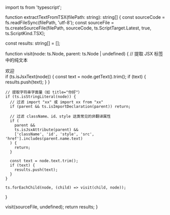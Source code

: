 import ts from 'typescript';

function extractTextFromTSX(filePath: string): string[] {
  const sourceCode = fs.readFileSync(filePath, 'utf-8');
  const sourceFile = ts.createSourceFile(filePath, sourceCode, ts.ScriptTarget.Latest, true, ts.ScriptKind.TSX);

  const results: string[] = [];

  function visit(node: ts.Node, parent: ts.Node | undefined) {
    // 提取 JSX 标签中的纯文本 <div>欢迎</div>
    if (ts.isJsxText(node)) {
      const text = node.getText().trim();
      if (text) {
        results.push(text);
      }
    }

    // 提取字符串字面量（如 title="你好"）
    if (ts.isStringLiteral(node)) {
      // 过滤 import "xx" 或 import xx from "xx"
      if (parent && ts.isImportDeclaration(parent)) return;

      // 过滤 className、id、style 这类常见的非翻译属性
      if (
        parent &&
        ts.isJsxAttribute(parent) &&
        ['className', 'id', 'style', 'src', 'href'].includes(parent.name.text)
      ) {
        return;
      }

      const text = node.text.trim();
      if (text) {
        results.push(text);
      }
    }

    ts.forEachChild(node, (child) => visit(child, node));
  }

  visit(sourceFile, undefined);
  return results;
}
